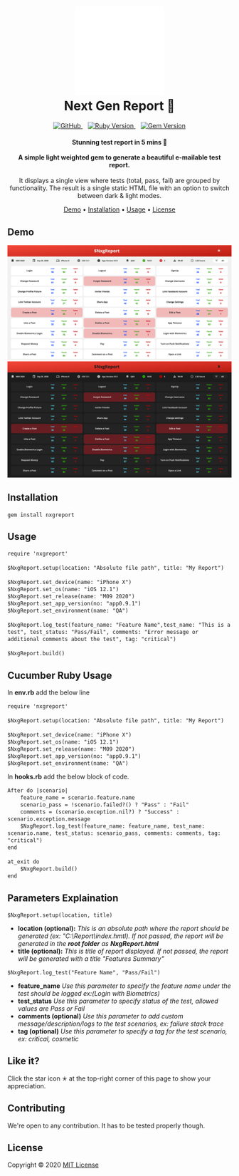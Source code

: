 <h1 align="center">
    <a href="https://github.com/balabharathijayaraman/nxgreport">
        <img src="./docs/Nxg.gif" alt="Markdownify" width="200">
    </a>
    <br> Next Gen Report 💎 <br>
</h1>

<p align="center">
    <a href="#">
        <img alt="GitHub" src="https://img.shields.io/github/license/balabharathijayaraman/nxgreport?color=blue" height="18">
    </a>
    &nbsp;&nbsp;
    <a href="#">
        <img alt="Ruby Version" src="https://img.shields.io/badge/ruby version-2.3.0-red" height="18">
    </a>
    &nbsp;&nbsp;
    <a href="https://badge.fury.io/rb/nxgreport">
        <img src="https://badge.fury.io/rb/nxgreport.svg" alt="Gem Version" height="18">
    </a>
</p>

<h4 align="center">
    Stunning test report in 5 mins 🚀 
    </br>
    </br>
    A simple light weighted gem to generate a beautiful e-mailable test report.</h4>
<p align="center">
    It displays a single view where tests (total, pass, fail) are grouped by functionality. The result is a single static HTML file with an option to switch between dark & light modes.
</p>

<p align="center">
  <a href="#demo">Demo</a> •
  <a href="#installation">Installation</a> •
  <a href="#usage">Usage</a> •
  <a href="#license">License</a>
</p>

## **Demo**

<div align="center">
    <img src="./docs/light-summary.png" alt="Markdownify" width="800">
    <br/>
    <img src="./docs/dark-summary.png" alt="Markdownify" width="800">
</div>

## **Installation**

    gem install nxgreport

## **Usage**

```
require 'nxgreport'

$NxgReport.setup(location: "Absolute file path", title: "My Report")

$NxgReport.set_device(name: "iPhone X")
$NxgReport.set_os(name: "iOS 12.1")
$NxgReport.set_release(name: "M09 2020")
$NxgReport.set_app_version(no: "app0.9.1")
$NxgReport.set_environment(name: "QA")

$NxgReport.log_test(feature_name: "Feature Name",test_name: "This is a test", test_status: "Pass/Fail", comments: "Error message or additional comments about the test", tag: "critical")

$NxgReport.build()
```

## **Cucumber Ruby Usage**

In **env.rb** add the below line

```
require 'nxgreport'

$NxgReport.setup(location: "Absolute file path", title: "My Report")

$NxgReport.set_device(name: "iPhone X")
$NxgReport.set_os(name: "iOS 12.1")
$NxgReport.set_release(name: "M09 2020")
$NxgReport.set_app_version(no: "app0.9.1")
$NxgReport.set_environment(name: "QA")
```

In **hooks.rb** add the below block of code.

```
After do |scenario|
    feature_name = scenario.feature.name
    scenario_pass = !scenario.failed?() ? "Pass" : "Fail"
    comments = (scenario.exception.nil?) ? "Success" : scenario.exception.message
    $NxgReport.log_test(feature_name: feature_name, test_name: scenario.name, test_status: scenario_pass, comments: comments, tag: "critical")
end

at_exit do
    $NxgReport.build()
end
```

## **Parameters Explaination**

```
$NxgReport.setup(location, title)
```

- **location (optional):** _This is an absolute path where the report should be generated (ex: "C:\Report\index.hmtl). If not passed, the report will be generated in the **root folder** as **NxgReport.html**_
- **title (optional):** _This is title of report displayed. If not passed, the report will be generated with a title "Features Summary"_

```
$NxgReport.log_test("Feature Name", "Pass/Fail")
```

- **feature_name** _Use this parameter to specify the feature name under the test should be logged ex:(Login with Biometrics)_
- **test_status** _Use this parameter to specify status of the test, allowed values are Pass or Fail_
- **comments (optional)** _Use this parameter to add custom message/description/logs to the test scenarios, ex: failure stack trace_
- **tag (optional)** _Use this parameter to specify a tag for the test scenario, ex: critical, cosmetic_

## **Like it?**

Click the star icon ✭ at the top-right corner of this page to show your appreciation.

## **Contributing**

We're open to any contribution. It has to be tested properly though.

## **License**

Copyright © 2020 [MIT License](LICENSE)
